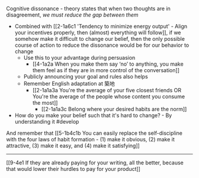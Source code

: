 Cognitive dissonance - theory states that when two thoughts are in disagreement, *we must reduce the gap between them*
 - Combined with [[2-1a6c1 'Tendency to minimize energy output' - Align your incentives properly, then (almost) everything will follow]], if we somehow make it difficult to change our belief, then the only possible course of action to reduce the dissonance would be for our behavior to change
	- Use this to your advantage during persuasion
		- [[4-1a2a When you make them say ‘no’ to anything, you make them feel as if they are in more control of the conversation]]
	- Publicly announcing your goal and rules also helps
	- Remember English adaptation at 築地
		 - [[2-1a1a3a You're the average of your five closest friends OR You're the average of the people whose content you consume the most]]
			 - [[2-1a1a3c Belong where your desired habits are the norm]]
 - How do you make your belief such that it's hard to change? - By understanding it #develop 

And remember that [[5-1b4c1b You can easily replace the self-discipline with the four laws of habit formation - (1) make it obvious, (2) make it attractive, (3) make it easy, and (4) make it satisfying]]

---
[[9-4e1 If they are already paying for your writing, all the better, because that would lower their hurdles to pay for your product]]
